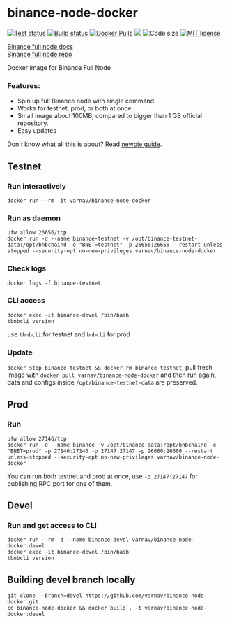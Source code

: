 # binance-node-docker

[![Test status](https://api.travis-ci.org/varnav/binance-node-docker.svg?branch=master)](https://travis-ci.org/varnav/binance-node-docker) [![Build status](https://img.shields.io/docker/cloud/build/varnav/binance-node-docker.svg)](https://hub.docker.com/r/varnav/binance-node-docker) [![Docker Pulls](https://img.shields.io/docker/pulls/varnav/binance-node-docker.svg)](https://hub.docker.com/r/varnav/binance-node-docker) [![](https://images.microbadger.com/badges/image/varnav/binance-node-docker.svg)](https://microbadger.com/images/varnav/binance-node-docker "Image details") ![Code size](https://img.shields.io/github/languages/code-size/varnav/binance-node-docker.svg) [![MIT license](https://img.shields.io/badge/License-MIT-blue.svg)](https://opensource.org/licenses/MIT/)

[Binance full node docs](https://docs.binance.org/fullnode.html#run-full-node-to-join-binance-chain)  
[Binance full node repo](https://github.com/binance-chain/node-binary)

Docker image for Binance Full Node  

### Features:

* Spin up full Binance node with single command.
* Works for testnet, prod, or both at once.
* Small image about 100MB, compared to bigger than 1 GB official repository.
* Easy updates

Don't know what all this is about? Read [newbie guide](https://github.com/varnav/binance-node-docker/blob/master/newbie-guide.md).

## Testnet

### Run interactively

`docker run --rm -it varnav/binance-node-docker`

### Run as daemon

```
ufw allow 26656/tcp
docker run -d --name binance-testnet -v /opt/binance-testnet-data:/opt/bnbchaind -e "BNET=testnet" -p 26656:26656 --restart unless-stopped --security-opt no-new-privileges varnav/binance-node-docker
```

### Check logs

`docker logs -f binance-testnet`

### CLI access

 ```
 docker exec -it binance-devel /bin/bash
 tbnbcli version
 ```

 use `tbnbcli` for testnet and `bnbcli` for prod

### Update

`docker stop binance-testnet && docker rm binance-testnet`, pull fresh image with `docker pull varnav/binance-node-docker` and then run again, data and configs inside `/opt/binance-testnet-data` are preserved.

## Prod

### Run

```
ufw allow 27146/tcp
docker run -d --name binance -v /opt/binance-data:/opt/bnbchaind -e "BNET=prod" -p 27146:27146 -p 27147:27147 -p 26660:26660 --restart unless-stopped --security-opt no-new-privileges varnav/binance-node-docker
```

You can run both testnet and prod at once, use `-p 27147:27147` for publishing RPC port for one of them.

## Devel

### Run and get access to CLI

```
docker run --rm -d --name binance-devel varnav/binance-node-docker:devel
docker exec -it binance-devel /bin/bash
tbnbcli version
```

## Building devel branch locally

```
git clone --branch=devel https://github.com/varnav/binance-node-docker.git
cd binance-node-docker && docker build . -t varnav/binance-node-docker:devel
```